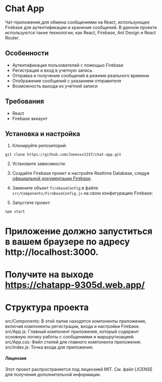 # Chat App

Чат-приложение,для обмена сообщениями на React, использующее Firebase для аутентификации и хранения сообщений. В данном проекте используются такие технологии, как React, Firebase, Ant Design и React Router.

## Особенности

- Аутентификация пользователей с помощью Firebase
- Регистрация и вход в учетную запись
- Отправка и получение сообщений в режиме реального времени
- Отображение сообщений с указанием отправителя
- Возможность выхода из учетной записи

## Требования

- React
- Firebase аккаунт

## Установка и настройка

1. Клонируйте репозиторий:

```
git clone https://github.com/Janexxx1337/chat-app.git
```


2. Установите зависимости:


3. Создайте Firebase проект и настройте Realtime Database, следуя [официальной документации Firebase](https://firebase.google.com/docs/database/web/start).


4. Замените объект `firebaseConfig` в файле `src/Components/FirebaseConfig.js` на свою конфигурацию Firebase:


5. Запустите проект:

```
npm start
```

# Приложение должно запуститься в вашем браузере по адресу http://localhost:3000.

# Получите на выходе https://chatapp-9305d.web.app/

# Структура проекта
src/Components: В этой папке находятся компоненты приложения, включая компоненты регистрации, входа и настройки Firebase.
src/App.js: Главный компонент приложения, который содержит основную логику работы с сообщениями и маршрутизацией.
src/App.css: Файл стилей для главного компонента приложения.
src/index.js: Точка входа для приложения.
#### Лицензия
Этот проект распространяется под лицензией MIT. См. файл LICENSE для получения дополнительной информации.






